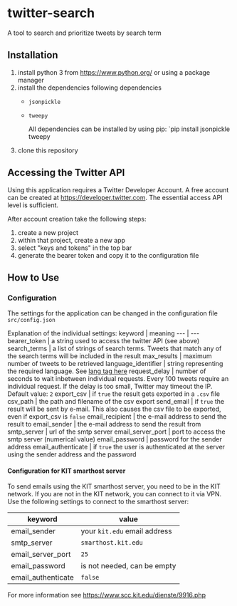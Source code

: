 # twitter-search
A tool to search and prioritize tweets by search term

## Installation
1. install python 3 from <https://www.python.org/> or using a package manager
2. install the dependencies following dependencies
    - `jsonpickle`
    - `tweepy`
    
        All dependencies can be installed by using pip: `pip install jsonpickle tweepy
3. clone this repository

## Accessing the Twitter API
Using this application requires a Twitter Developer Account. 
A free account can be created at <https://developer.twitter.com>.
The essential access API level is sufficient.

After account creation take the following steps:
1. create a new project
2. within that project, create a new app
3. select "keys and tokens" in the top bar
4. generate the bearer token and copy it to the configuration file

## How to Use

### Configuration
The settings for the application can be changed in the configuration file `src/config.json`

Explanation of the individual settings:
keyword | meaning
--- | ---
bearer_token | a string used to access the twitter API (see above)
search_terms | a list of strings of search terms. Tweets that match any of the search terms will be included in the result
max_results | maximum number of tweets to be retrieved
language_identifier | string representing the required language. See [lang tag here](https://developer.twitter.com/en/docs/twitter-api/tweets/search/integrate/build-a-query#list)
request_delay | number of seconds to wait inbetween individual requests. Every 100 tweets require an individual request. If the delay is too small, Twitter may timeout the IP. Default value: `2`
export_csv | if `true` the result gets exported in a `.csv` file
csv_path | the path and filename of the csv export
send_email | if `true` the result will be sent by e-mail. This also causes the csv file to be exported, even if export_csv is `false`
email_recipient | the e-mail address to send the result to
email_sender | the e-mail address to send the result from
smtp_server | url of the smtp server
email_server_port | port to access the smtp server (numerical value)
email_password | password for the sender address
email_authenticate | if `true` the user is authenticated at the server using the sender address and the password

#### Configuration for KIT smarthost server
To send emails using the KIT smarthost server, you need to be in the KIT network.
If you are not in the KIT network, you can connect to it via VPN.
Use the following settings to connect to the smarthost server:

keyword | value
--- | ---
email_sender | your `kit.edu` email address
smtp_server | `smarthost.kit.edu`
email_server_port | `25`
email_password | is not needed, can be empty
email_authenticate | `false`

For more information see <https://www.scc.kit.edu/dienste/9916.php>
